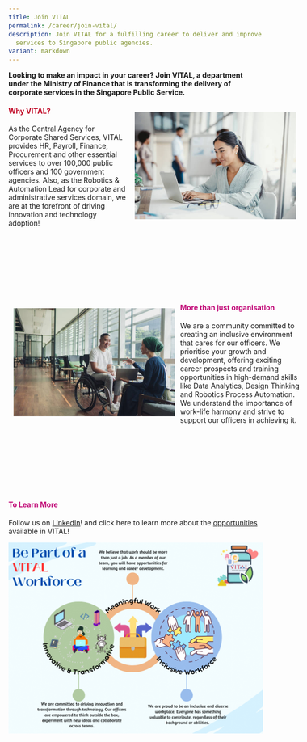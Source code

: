 ```yaml
---
title: Join VITAL
permalink: /career/join-vital/
description: Join VITAL for a fulfilling career to deliver and improve corporate
  services to Singapore public agencies.
variant: markdown
---
```

<style>
	.text-box h4{
	color: #c10927;
	}
</style>
<b>Looking to make an impact in your career? Join VITAL, a department under the Ministry of Finance that is transforming the delivery of corporate services in the Singapore Public Service.</b>
<div style="margin: 150px auto; width: 115%; margin-top: 1px;" class="wrapper">
	<img style="float: right; max-width: 320px; margin-top: 3px; margin: 10px;" src="/images/career/CorporateImg10.jpg">
	<div class="text-box">
		<h4><b>Why VITAL?</b></h4>
		<p style="margin-top: 3px;">As the Central Agency for Corporate Shared Services, VITAL provides HR, Payroll, Finance, Procurement and other essential services to over 100,000 public officers and 100 government agencies. Also, as the Robotics &amp; Automation Lead for corporate and administrative services domain, we are at the forefront of driving innovation and technology adoption!</p>
		</div>
</div>
<div style="margin: 150px auto; width: 115%; margin-top: 1px;" class="wrapper">
	<img style="float: left; max-width: 320px; margin-top: 3px; margin: 10px;" src="/images/career/CorporateImg4_Asian_.jpg">
	<div class="text-box">
		<h4 style="color: #C10977"><b>More than just organisation</b></h4>
		<p style="margin-top: 3px;">We are a community committed to creating an inclusive environment that cares for our officers. We prioritise your growth and development, offering exciting career prospects and training opportunities in high-demand skills like Data Analytics, Design Thinking and Robotics Process Automation. We understand the importance of work-life harmony and strive to support our officers in achieving it.</p>
	</div>
</div>
	<h4 style="color: #C10977;"><b>To Learn More</b></h4>
<p>Follow us on <a href="https://lnkd.in/gSidSEj2">LinkedIn</a>! and click here to learn more about the <a href="careers.hrp.gov.sg/sap/bc/ui5_ui5/sap/ZGERCFA004/index.html?search-keyword=VITAL">opportunities</a> available in VITAL!</p>
<img src="/images/2023_VITAL_s_Employer_Branding.png">